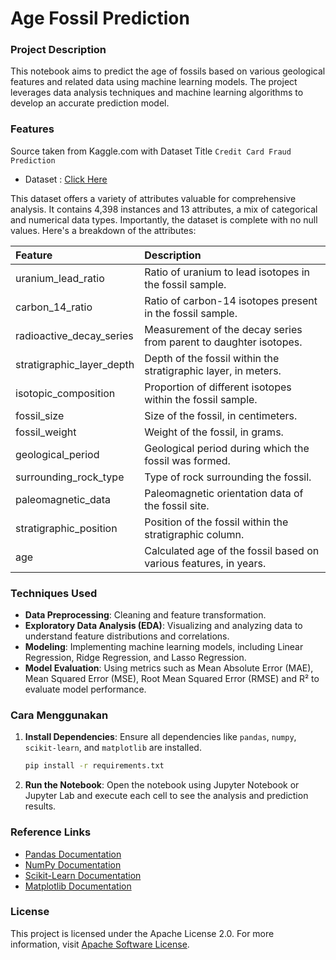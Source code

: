 
# Age Fossil Prediction

### Project Description
This notebook aims to predict the age of fossils based on various geological features and related data using machine learning models. The project leverages data analysis techniques and machine learning algorithms to develop an accurate prediction model.

### Features

Source taken from Kaggle.com with Dataset Title `Credit Card Fraud Prediction`

* Dataset : [Click Here](https://www.kaggle.com/datasets/stealthtechnologies/predict-the-age-of-a-fossil)

This dataset offers a variety of attributes valuable for comprehensive analysis. It contains 4,398 instances and 13 attributes, a mix of categorical and numerical data types. Importantly, the dataset is complete with no null values. Here's a breakdown of the attributes:

| Feature | Description |
| :--- | :--- |
| uranium_lead_ratio | Ratio of uranium to lead isotopes in the fossil sample.|
| carbon_14_ratio | Ratio of carbon-14 isotopes present in the fossil sample.|
| radioactive_decay_series | Measurement of the decay series from parent to daughter isotopes.|
| stratigraphic_layer_depth | Depth of the fossil within the stratigraphic layer, in meters.|
| isotopic_composition | Proportion of different isotopes within the fossil sample.|
| fossil_size | Size of the fossil, in centimeters.|
| fossil_weight | Weight of the fossil, in grams.|
| geological_period | Geological period during which the fossil was formed.|
| surrounding_rock_type | Type of rock surrounding the fossil.|
| paleomagnetic_data | Paleomagnetic orientation data of the fossil site.|
| stratigraphic_position | Position of the fossil within the stratigraphic column.|
| age | Calculated age of the fossil based on various features, in years.|


### Techniques Used
- **Data Preprocessing**: Cleaning and feature transformation.
- **Exploratory Data Analysis (EDA)**: Visualizing and analyzing data to understand feature distributions and correlations.
- **Modeling**: Implementing machine learning models, including Linear Regression, Ridge Regression, and Lasso Regression.
- **Model Evaluation**: Using metrics such as Mean Absolute Error (MAE), Mean Squared Error (MSE), Root Mean Squared Error (RMSE) and R² to evaluate model performance.

### Cara Menggunakan
1. **Install Dependencies**: Ensure all dependencies like `pandas`, `numpy`, `scikit-learn`, and `matplotlib` are installed.

   ```bash
   pip install -r requirements.txt
   ```

2. **Run the Notebook**: Open the notebook using Jupyter Notebook or Jupyter Lab and execute each cell to see the analysis and prediction results.

### Reference Links
- [Pandas Documentation](https://pandas.pydata.org/)
- [NumPy Documentation](https://numpy.org/)
- [Scikit-Learn Documentation](https://scikit-learn.org/stable/)
- [Matplotlib Documentation](https://matplotlib.org/)

### License
This project is licensed under the Apache License 2.0. For more information, visit [Apache Software License](https://www.apache.org/licenses/LICENSE-2.0).

